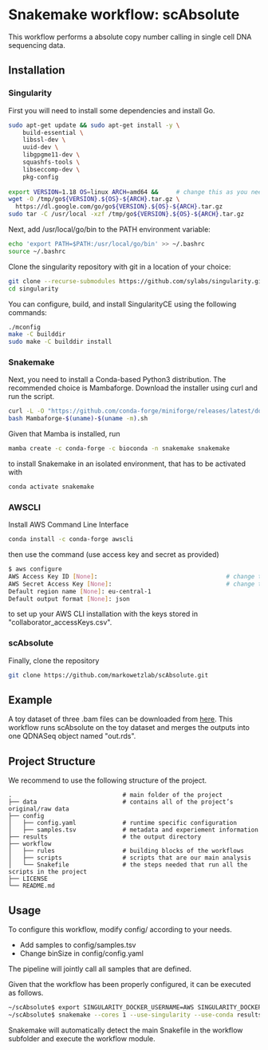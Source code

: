 # Snakemake workflow: scAbsolute
This workflow performs a absolute copy number calling in single cell DNA sequencing data.

## Installation
### Singularity
First you will need to install some dependencies and install Go.

```bash
sudo apt-get update && sudo apt-get install -y \
    build-essential \
    libssl-dev \
    uuid-dev \
    libgpgme11-dev \
    squashfs-tools \
    libseccomp-dev \
    pkg-config
    
export VERSION=1.18 OS=linux ARCH=amd64 &&     # change this as you need
wget -O /tmp/go${VERSION}.${OS}-${ARCH}.tar.gz \
  https://dl.google.com/go/go${VERSION}.${OS}-${ARCH}.tar.gz
sudo tar -C /usr/local -xzf /tmp/go${VERSION}.${OS}-${ARCH}.tar.gz
```

Next, add /usr/local/go/bin to the PATH environment variable:

```bash
echo 'export PATH=$PATH:/usr/local/go/bin' >> ~/.bashrc
source ~/.bashrc
```

Clone the singularity repository with git in a location of your choice:

```bash
git clone --recurse-submodules https://github.com/sylabs/singularity.git
cd singularity
```

You can configure, build, and install SingularityCE using the following commands:

```bash
./mconfig
make -C builddir
sudo make -C builddir install
```

### Snakemake
Next, you need to install a Conda-based Python3 distribution. The recommended choice is Mambaforge. Download the installer using curl and run the script.

```bash
curl -L -O "https://github.com/conda-forge/miniforge/releases/latest/download/Mambaforge-$(uname)-$(uname -m).sh"
bash Mambaforge-$(uname)-$(uname -m).sh
```

Given that Mamba is installed, run

```bash
mamba create -c conda-forge -c bioconda -n snakemake snakemake
```

to install Snakemake in an isolated environment, that has to be activated with

```bash
conda activate snakemake
```

### AWSCLI
Install AWS Command Line Interface

```bash
conda install -c conda-forge awscli
```

then use the command (use access key and secret as provided)

```bash
$ aws configure
AWS Access Key ID [None]:                                    # change this as you need
AWS Secret Access Key [None]:                                # change this as you need
Default region name [None]: eu-central-1
Default output format [None]: json
```

to set up your AWS CLI installation with the keys stored in "collaborator_accessKeys.csv".

### scAbsolute
Finally, clone the repository

```bash
git clone https://github.com/markowetzlab/scAbsolute.git
```

## Example
A toy dataset of three .bam files can be downloaded from [here](https://drive.google.com/drive/folders/1402zegR4H7tWFluc2el9lyUr9H8rMXX6?usp=sharing). This workflow runs scAbsolute on the toy dataset and merges the outputs into one QDNASeq object named "out.rds".

## Project Structure
We recommend to use the following structure of the project.

    .                               # main folder of the project
    ├── data                        # contains all of the project’s original/raw data
    ├── config                    
    │   ├── config.yaml             # runtime specific configuration
    │   ├── samples.tsv             # metadata and experiement information
    ├── results                     # the output directory
    ├── workflow                    
    │   ├── rules                   # building blocks of the workflows
    │   ├── scripts                 # scripts that are our main analysis
    │   └── Snakefile               # the steps needed that run all the scripts in the project
    ├── LICENSE
    └── README.md



## Usage

To configure this workflow, modify config/ according to your needs. 
* Add samples to config/samples.tsv
* Change binSize in config/config.yaml

The pipeline will jointly call all samples that are defined.

Given that the workflow has been properly configured, it can be executed as follows.

```bash
~/scAbsolute$ export SINGULARITY_DOCKER_USERNAME=AWS SINGULARITY_DOCKER_PASSWORD=$(aws ecr get-login-password)
~/scAbsolute$ snakemake --cores 1 --use-singularity --use-conda results/scale/500/predict/out.rds
```

Snakemake will automatically detect the main Snakefile in the workflow subfolder and execute the workflow module.
